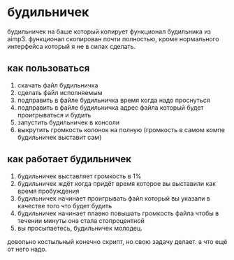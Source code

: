 # будильничек
будильничек на баше который копирует функционал будильника из aimp3.
функционал скопирован почти полностью, кроме нормального интерфейса который я не в силах сделать.

## как пользоваться
1. скачать файл будильничка
2. сделать файл исполняемым
3. подправить в файле будильничка время когда надо проснуться
4. подправить в файле будильничка адрес файла который будет проигрываться и будить
5. запустить будильничек в консоли
6. выкрутить громкость колонок на полную (громкость в самом компе будильничек выставит сам)

## как работает будильничек
1. будильничек выставляет громкость в 1%
2. будильничек ждёт когда придёт время которое вы выставили как время пробуждения
3. будильничек начинает проигрывать файл который вы указали в качестве того что будет будить
4. будильничек начинает плавно повышать громкость файла чтобы в течении минуты она стала стопроцентной
5. вы просыпаетесь, будильничек молодец.

довольно костыльный конечно скрипт, но свою задачу делает. а что ещё от него надо.
